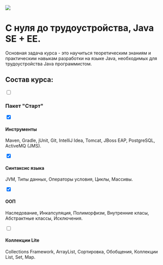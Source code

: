 <a href="http://job4j.ru"> <img src="http://job4j.ru/img/logomini.png"></a>
<h1>С нуля до трудоустройства, Java SE + EE.</h1>
Основная задача курса - это научиться теоретическим знаниям и практическим навыкам разработки на языке Java, необходимых для трудоустройства Java программистом.

<p><h2>Состав курса:</h2></p>
<p><input type="checkbox" > <h3> Пакет "Старт"</h3></p>
<p><input type="checkbox" checked> <h4> Инструменты</h4></p>
Maven, Gradle, jUnit, Git, IntelliJ Idea, Tomcat, JBoss EAP, PostgreSQL, ActiveMQ (JMS).
<p><input type="checkbox" checked> <h4> Синтаксис языка</h4></p>
JVM, Типы данных, Операторы условия, Циклы, Массивы.
<p><input type="checkbox" checked> <h4> ООП</h4></p>
Наследование, Инкапсуляция, Полиморфизм, Внутренние класы, Абстрактные классы, Исключения.
<p><input type="checkbox" > <h4> Коллекции Lite</h4></p>
Collections Framework, ArrayList, Сортировка, Обобщения, Коллекции List, Set, Map.
